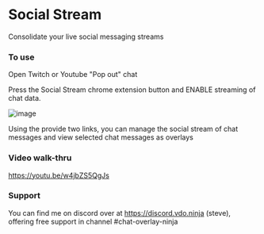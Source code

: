 # Social Stream
Consolidate your live social messaging streams

### To use

Open Twitch or Youtube "Pop out" chat

Press the Social Stream chrome extension button and ENABLE streaming of chat data.

![image](https://user-images.githubusercontent.com/2575698/135330027-d30f5494-5a4b-4529-a267-74ee86f6ab26.png)

Using the provide two links, you can manage the social stream of chat messages and view selected chat messages as overlays

### Video walk-thru

https://youtu.be/w4jbZS5QgJs

### Support

You can find me on discord over at https://discord.vdo.ninja (steve), offering free support in channel #chat-overlay-ninja 
